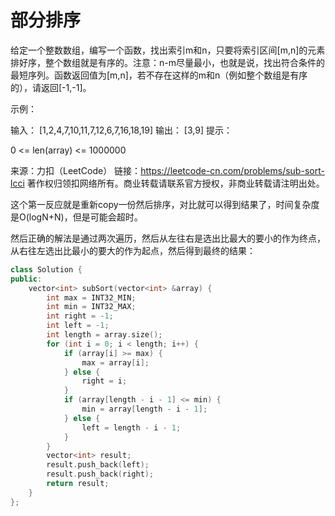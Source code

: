 # 部分排序

给定一个整数数组，编写一个函数，找出索引m和n，只要将索引区间[m,n]的元素排好序，整个数组就是有序的。注意：n-m尽量最小，也就是说，找出符合条件的最短序列。函数返回值为[m,n]，若不存在这样的m和n（例如整个数组是有序的），请返回[-1,-1]。

示例：

输入： [1,2,4,7,10,11,7,12,6,7,16,18,19]
输出： [3,9]
提示：

0 <= len(array) <= 1000000

来源：力扣（LeetCode）
链接：https://leetcode-cn.com/problems/sub-sort-lcci
著作权归领扣网络所有。商业转载请联系官方授权，非商业转载请注明出处。

这个第一反应就是重新copy一份然后排序，对比就可以得到结果了，时间复杂度是O(logN+N)，但是可能会超时。

然后正确的解法是通过两次遍历，然后从左往右是选出比最大的要小的作为终点，从右往左选出比最小的要大的作为起点，然后得到最终的结果：

```c++
class Solution {
public:
    vector<int> subSort(vector<int> &array) {
        int max = INT32_MIN;
        int min = INT32_MAX;
        int right = -1;
        int left = -1;
        int length = array.size();
        for (int i = 0; i < length; i++) {
            if (array[i] >= max) {
                max = array[i];
            } else {
                right = i;
            }
            if (array[length - i - 1] <= min) {
                min = array[length - i - 1];
            } else {
                left = length - i - 1;
            }
        }
        vector<int> result;
        result.push_back(left);
        result.push_back(right);
        return result;
    }
};
```